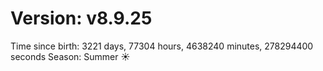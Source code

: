 # Version: v8.9.25
Time since birth: 3221 days, 77304 hours, 4638240 minutes, 278294400 seconds
Season: Summer ☀️
